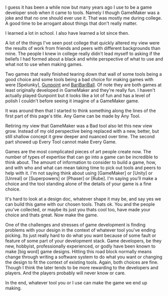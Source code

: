 I guess it has been a while now but many years ago I use to be a game developer snob when it came to tools. Namely I though GameMaker was a joke and that no one should ever use it. That was mostly me during college. A good time to be arrogant about things that don't really matter.

I learned a lot in school. I also have learned a lot since then.

A lot of the things I've seen post college that quickly altered my view were the results of work from friends and peers with different backgrounds than mine. The people I knew in college really didn't lead myself to asking if the beliefs I had formed about a black and white perspective of what to use and what not to use when making games.

Two games that really finished tearing down that wall of some tools being a good choice and some tools being a bad choice for making games with were [Spelunky], [Gunpoint] and [BariBariBall]. Of note they are both games at least originally developed in GameMaker and they're really fun. I haven't actually played Gunpoint but it looks like a lot of fun and has a level of polish I couldn't before seeing it imagine of a GameMaker game.

It was around then that I started to think something along the lines of the first part of this page's title. Any Game can be made by Any Tool.

Retiring my view that GameMaker was a Bad tool also let this new view grow. Instead of my old perspective being replaced with a new, better, but still shallow concept it grew deeper and nuanced over time. The second part showed up Every Tool cannot make Every Game.

Games are the most complicated pieces of art people create now. The number of types of expertise that can go into a game can be incredible to think about. The amount of information to consider to build a game, how, and with who and what can mean taking time to pick out tools and peers to help with it. I'm not saying think about using [GameMaker] or [Unity] or [Unreal] or [Superpowers] or [Phaser] or [Rube]. I'm saying you'll make a choice and the tool standing alone of the details of your game is a fine choice.

It's hard to look at a design doc, whatever shape it may be, and say yes we can build this game with our chosen tools. Thats ok. You and the people you've collected, or maybe its just you thats cool too, have made your choice and thats great. Now make the game.

One of the challenges and stresses of game development is finding problems with your design in the context of whatever tool you've ending picking. Its just really hard to do what you want because of some fault or feature of some part of your development stack. Game developers, be they new, hobbyist, professionally experienced, or godly have been known to make [big word] game designs. Hitting this road block normally means change through writing a software system to do what you want or changing the design to fit the context of existing tools. Again, both choices are fine. Though I think the later tends to be more rewarding to the developers and players. And the players probably will never know or care.

In the end, whatever tool you or I use can make the game we end up making.

[Gunpoint]: http://store.steampowered.com/app/206190/
[BariBariBall]: http://barabariball.com/
